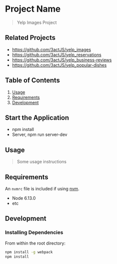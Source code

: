 # Project Name

> Yelp Images Project

## Related Projects

- https://github.com/3actJS/yelp_images
- https://github.com/3actJS/yelp_reservations
- https://github.com/3actJS/yelp_business-reviews
- https://github.com/3actJS/yelp_popular-dishes

## Table of Contents

1. [Usage](#Usage)
1. [Requirements](#requirements)
1. [Development](#development)

## Start the Application

- npm install
- Server, npm run server-dev

## Usage

> Some usage instructions

## Requirements

An `nvmrc` file is included if using [nvm](https://github.com/creationix/nvm).

- Node 6.13.0
- etc

## Development

### Installing Dependencies

From within the root directory:

```sh
npm install -g webpack
npm install
```

